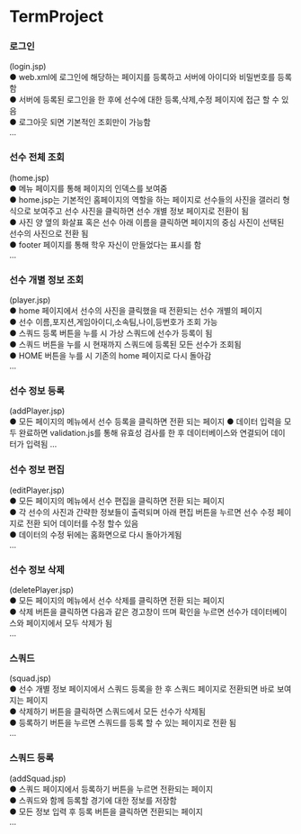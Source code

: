 # TermProject

### 로그인
(login.jsp)  
● web.xml에 로그인에 해당하는 페이지를 등록하고 서버에 아이디와 비밀번호를 등록함  
● 서버에 등록된 로그인을 한 후에 선수에 대한 등록,삭제,수정 페이지에 접근 할 수 있음  
● 로그아웃 되면 기본적인 조회만이 가능함  
...

### 선수 전체 조회
(home.jsp)  
● 메뉴 페이지를 통해 페이지의 인덱스를 보여줌  
● home.jsp는 기본적인 홈페이지의 역할을 하는 페이지로 선수들의 사진을 갤러리 형식으로 보여주고 선수 사진을 클릭하면 선수 개별 정보 페이지로 전환이 됨  
● 사진 양 옆의 화살표 혹은 선수 아래 이름을 클릭하면 페이지의 중심 사진이 선택된 선수의 사진으로 전환 됨  
● footer 페이지를 통해 학우 자신이 만들었다는 표시를 함  
...

### 선수 개별 정보 조회
(player.jsp)  
● home 페이지에서 선수의 사진을 클릭했을 때 전환되는 선수 개별의 페이지  
● 선수 이름,포지션,게임아이디,소속팀,나이,등번호가 조회 가능  
● 스쿼드 등록 버튼을 누를 시 가상 스쿼드에 선수가 등록이 됨  
● 스쿼드 버튼을 누를 시 현재까지 스쿼드에 등록된 모든 선수가 조회됨  
● HOME 버튼을 누를 시 기존의 home 페이지로 다시 돌아감  
...

### 선수 정보 등록
(addPlayer.jsp)  
● 모든 페이지의 메뉴에서 선수 등록을 클릭하면 전환 되는 페이지
● 데이터 입력을 모두 완료하면 validation.js를 통해 유효성 검사를 한 후 데이터베이스와 연결되어 데이터가 입력됨
...

### 선수 정보 편집
(editPlayer.jsp)  
● 모든 페이지의 메뉴에서 선수 편집을 클릭하면 전환 되는 페이지  
● 각 선수의 사진과 간략한 정보들이 출력되며 아래 편집 버튼을 누르면 선수 수정 페이지로 전환 되어 데이터를 수정 할수 있음  
● 데이터의 수정 뒤에는 홈화면으로 다시 돌아가게됨  
...

### 선수 정보 삭제
(deletePlayer.jsp)  
● 모든 페이지의 메뉴에서 선수 삭제를 클릭하면 전환 되는 페이지  
● 삭제 버튼을 클릭하면 다음과 같은 경고창이 뜨며 확인을 누르면 선수가 데이터베이스와 페이지에서 모두 삭제가 됨  
...

### 스쿼드
(squad.jsp)  
● 선수 개별 정보 페이지에서 스쿼드 등록을 한 후 스쿼드 페이지로 전환되면 바로 보여지는 페이지  
● 삭제하기 버튼을 클릭하면 스쿼드에서 모든 선수가 삭제됨  
● 등록하기 버튼을 누르면 스쿼드를 등록 할 수 있는 페이지로 전환 됨  
...

### 스쿼드 등록
(addSquad.jsp)  
● 스쿼드 페이지에서 등록하기 버튼을 누르면 전환되는 페이지  
● 스쿼드와 함께 등록할 경기에 대한 정보를 저장함  
● 모든 정보 입력 후 등록 버튼을 클릭하면 전환되는 페이지  
...
